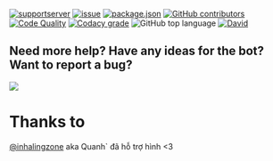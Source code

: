 [![supportserver](https://img.shields.io/discord/699872807605108744?style=for-the-badge)](https://discord.gg/MaNsV7a)
[![issue](https://img.shields.io/github/issues/phamleduy04/agentbot-master?style=for-the-badge)](https://github.com/phamleduy04/agentbot-master/issues)
[![package.json](https://img.shields.io/github/package-json/v/phamleduy04/agentbot-master?label=Package.json&style=for-the-badge)](https://github.com/phamleduy04/agentbot-master/blob/master/package.json)
[![GitHub contributors](https://img.shields.io/github/contributors/phamleduy04/agentbot-master?color=g&style=for-the-badge)](https://img.shields.io/github/contributors/phamleduy04/agentbot-master?color=g&style=for-the-badge)
[![Code Quality](https://img.shields.io/scrutinizer/quality/g/phamleduy04/agentbot-master?style=for-the-badge)](https://img.shields.io/scrutinizer/quality/g/phamleduy04/agentbot-master?style=for-the-badge)
[![Codacy grade](https://img.shields.io/codacy/grade/727feecc6fa84cbfbd973cba270006a3?label=Codacy%20Grade&style=for-the-badge)](https://img.shields.io/codacy/grade/727feecc6fa84cbfbd973cba270006a3?label=Codacy%20Grade&style=for-the-badge)
![GitHub top language](https://img.shields.io/github/languages/top/phamleduy04/agentbot-master?style=for-the-badge)
[![David](https://img.shields.io/david/phamleduy04/agentbot-master?style=for-the-badge)](https://david-dm.org/phamleduy04/agentbot-master)
## Need more help? Have any ideas for the bot? Want to report a bug?



[![](https://discordapp.com/api/v7/guilds/699872807605108744)](https://discord.gg/SEMXgcj)

# Thanks to
[@inhalingzone](https://www.instagram.com/inhalingzone/) aka Quanh` đã hỗ trợ hình <3
